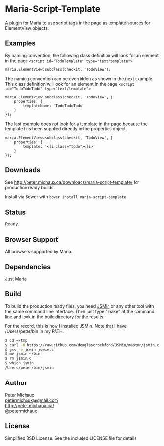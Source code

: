 Maria-Script-Template
=====================

A plugin for Maria to use script tags in the page as template sources for ElementView objects.


Examples
--------

By naming convention, the following class definition will look for an element in the page `<script id="TodoTemplate" type="text/template">`
    
```
maria.ElementView.subclass(checkit, 'TodoView');
```

The naming convention can be overridden as shown in the next example. This class definition will look for an element in the page `<script id="TodoTodoTodo" type="text/template">`

```
maria.ElementView.subclass(checkit, 'TodoView', {
    properties: {
        templateName: 'TodoTodoTodo'
    }
});
```

The last example does not look for a template in the page because the template has been supplied directly in the properties object.

```
maria.ElementView.subclass(checkit, 'TodoView', {
    properties: {
        template: '<li class="todo"><li>'
    }
});
```


Downloads
---------

See http://peter.michaux.ca/downloads/maria-script-template/ for production ready builds.

Install via Bower with `bower install maria-script-template`


Status
------

Ready.


Browser Support
---------------

All browsers supported by Maria.


Dependencies
------------

Just [Maria](https://github.com/petermichaux/maria).


Build
-----

To build the production ready files, you need [JSMin](http://www.crockford.com/javascript/jsmin.html) or any other tool with the same command line interface. Then just type "make" at the command line and look in the build directory for the results.

For the record, this is how I installed JSMin. Note that I have /Users/peter/bin in my PATH.

```sh
$ cd ~/tmp
$ curl -O https://raw.github.com/douglascrockford/JSMin/master/jsmin.c
$ gcc -o jsmin jsmin.c
$ mv jsmin ~/bin
$ rm jsmin.c
$ which jsmin
/Users/peter/bin/jsmin
```


Author
------

Peter Michaux<br>
petermichaux@gmail.com<br>
http://peter.michaux.ca/<br>
[@petermichaux](https://twitter.com/petermichaux)


License
-------

Simplified BSD License. See the included LICENSE file for details.
